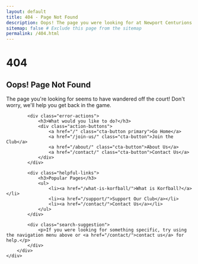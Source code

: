 ```yaml
---
layout: default
title: 404 - Page Not Found
description: Oops! The page you were looking for at Newport Centurions Korfball Club could not be found. Let's get you back on track.
sitemap: false # Exclude this page from the sitemap
permalink: /404.html
---
```


<div class="error-page">
    <div class="content-block">
        <div class="error-content">
            <h1 class="error-code">404</h1>
            <h2>Oops! Page Not Found</h2>
            <p>The page you're looking for seems to have wandered off the court! Don't worry, we'll help you get back in the game.</p>
            
            <div class="error-actions">
                <h3>What would you like to do?</h3>
                <div class="action-buttons">
                    <a href="/" class="cta-button primary">Go Home</a>
                    <a href="/join-us/" class="cta-button">Join the Club</a>
                    <a href="/about/" class="cta-button">About Us</a>
                    <a href="/contact/" class="cta-button">Contact Us</a>
                </div>
            </div>
            
            <div class="helpful-links">
                <h3>Popular Pages</h3>
                <ul>
                    <li><a href="/what-is-korfball/">What is Korfball?</a></li>
                    <li><a href="/support/">Support Our Club</a></li>
                    <li><a href="/contact/">Contact Us</a></li>
                </ul>
            </div>
            
            <div class="search-suggestion">
                <p>If you were looking for something specific, try using the navigation menu above or <a href="/contact/">contact us</a> for help.</p>
            </div>
        </div>
    </div>
</div>